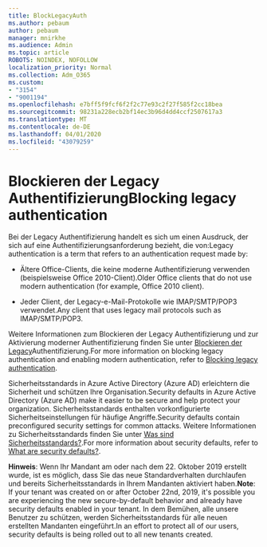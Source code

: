 ```yaml
---
title: BlockLegacyAuth
ms.author: pebaum
author: pebaum
manager: mnirkhe
ms.audience: Admin
ms.topic: article
ROBOTS: NOINDEX, NOFOLLOW
localization_priority: Normal
ms.collection: Adm_O365
ms.custom:
- "3154"
- "9001194"
ms.openlocfilehash: e7bff5f9fcf6f2f2c77e93c2f27f585f2cc18bea
ms.sourcegitcommit: 98231a228ecb2bf14ec3b96d4dd4ccf2507617a3
ms.translationtype: MT
ms.contentlocale: de-DE
ms.lasthandoff: 04/01/2020
ms.locfileid: "43079259"
---
```

# <a name="blocking-legacy-authentication"></a><span data-ttu-id="79fc3-102">Blockieren der Legacy Authentifizierung</span><span class="sxs-lookup"><span data-stu-id="79fc3-102">Blocking legacy authentication</span></span>

<span data-ttu-id="79fc3-103">Bei der Legacy Authentifizierung handelt es sich um einen Ausdruck, der sich auf eine Authentifizierungsanforderung bezieht, die von:</span><span class="sxs-lookup"><span data-stu-id="79fc3-103">Legacy authentication is a term that refers to an authentication request made by:</span></span>

- <span data-ttu-id="79fc3-104">Ältere Office-Clients, die keine moderne Authentifizierung verwenden (beispielsweise Office 2010-Client).</span><span class="sxs-lookup"><span data-stu-id="79fc3-104">Older Office clients that do not use modern authentication (for example, Office 2010 client).</span></span>

- <span data-ttu-id="79fc3-105">Jeder Client, der Legacy-e-Mail-Protokolle wie IMAP/SMTP/POP3 verwendet.</span><span class="sxs-lookup"><span data-stu-id="79fc3-105">Any client that uses legacy mail protocols such as IMAP/SMTP/POP3.</span></span>

<span data-ttu-id="79fc3-106">Weitere Informationen zum Blockieren der Legacy Authentifizierung und zur Aktivierung moderner Authentifizierung finden Sie unter [Blockieren der Legacy](https://docs.microsoft.com/azure/active-directory/conditional-access/concept-conditional-access-block-legacy-authentication)Authentifizierung.</span><span class="sxs-lookup"><span data-stu-id="79fc3-106">For more information on blocking legacy authentication and enabling modern authentication, refer to [Blocking legacy authentication](https://docs.microsoft.com/azure/active-directory/conditional-access/concept-conditional-access-block-legacy-authentication).</span></span>

<span data-ttu-id="79fc3-107">Sicherheitsstandards in Azure Active Directory (Azure AD) erleichtern die Sicherheit und schützen Ihre Organisation.</span><span class="sxs-lookup"><span data-stu-id="79fc3-107">Security defaults in Azure Active Directory (Azure AD) make it easier to be secure and help protect your organization.</span></span> <span data-ttu-id="79fc3-108">Sicherheitsstandards enthalten vorkonfigurierte Sicherheitseinstellungen für häufige Angriffe.</span><span class="sxs-lookup"><span data-stu-id="79fc3-108">Security defaults contain preconfigured security settings for common attacks.</span></span>
<span data-ttu-id="79fc3-109">Weitere Informationen zu Sicherheitsstandards finden Sie unter [Was sind Sicherheitsstandards?](https://docs.microsoft.com/azure/active-directory/fundamentals/concept-fundamentals-security-defaults).</span><span class="sxs-lookup"><span data-stu-id="79fc3-109">For more information about security defaults, refer to [What are security defaults?](https://docs.microsoft.com/azure/active-directory/fundamentals/concept-fundamentals-security-defaults).</span></span> 

<span data-ttu-id="79fc3-110">**Hinweis**: Wenn Ihr Mandant am oder nach dem 22. Oktober 2019 erstellt wurde, ist es möglich, dass Sie das neue Standardverhalten durchlaufen und bereits Sicherheitsstandards in Ihrem Mandanten aktiviert haben.</span><span class="sxs-lookup"><span data-stu-id="79fc3-110">**Note**:  If your tenant was created on or after October 22nd, 2019, it's possible you are experiencing the new secure-by-default behavior and already have security defaults enabled in your tenant.</span></span>  <span data-ttu-id="79fc3-111">In dem Bemühen, alle unsere Benutzer zu schützen, werden Sicherheitsstandards für alle neuen erstellten Mandanten eingeführt.</span><span class="sxs-lookup"><span data-stu-id="79fc3-111">In an effort to protect all of our users, security defaults is being rolled out to all new tenants created.</span></span>
